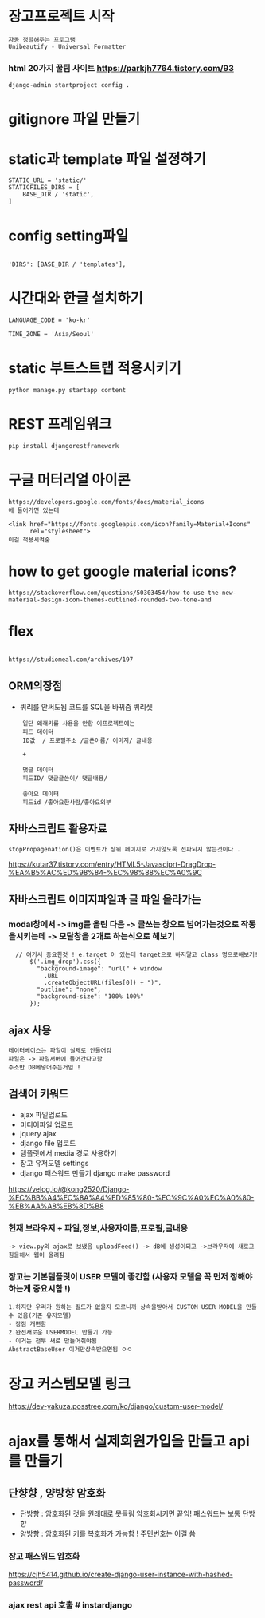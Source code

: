 # 장고프로젝트 시작 

```
자동 정렬해주는 프로그램
Unibeautify - Universal Formatter
```
### html 20가지 꿀팀 사이트 https://parkjh7764.tistory.com/93

```
django-admin startproject config .
```

# gitignore 파일 만들기


# static과 template 파일 설정하기 

```
STATIC_URL = 'static/'
STATICFILES_DIRS = [
    BASE_DIR / 'static',
]
```
# config setting파일 
```

'DIRS': [BASE_DIR / 'templates'],

```

# 시간대와 한글 설치하기

```
LANGUAGE_CODE = 'ko-kr'

TIME_ZONE = 'Asia/Seoul'

```

# static 부트스트랩 적용시키기 


``` 프로젝트만들기
python manage.py startapp content

```


# REST 프레임워크 
```
pip install djangorestframework
```


# 구글 머터리얼 아이콘
```
https://developers.google.com/fonts/docs/material_icons
에 들어가면 있는데 

<link href="https://fonts.googleapis.com/icon?family=Material+Icons"
      rel="stylesheet">
이걸 적용시켜줌
```

# how to get google material icons?
```
https://stackoverflow.com/questions/50303454/how-to-use-the-new-material-design-icon-themes-outlined-rounded-two-tone-and
```

# flex 
```

https://studiomeal.com/archives/197
```

## ORM의장점 
- 쿼리를 안써도됨 코드를 SQL을 바꿔줌 쿼리셋
```
    일단 왜래키를 사용을 안함 이프로젝트에는
    피드 데이터
    ID값  / 프로필주소 /글쓴이름/ 이미지/ 글내용 

    +

    댓글 데이터 
    피드ID/ 댓글글쓴이/ 댓글내용/

    좋아요 데이터
    피드id /좋아요한사람/좋아요외부

```

## 자바스크립트 활용자료

``` 
stopPropagenation()은 이벤트가 상위 페이지로 가지않도록 전파되지 않는것이다 .

```
https://kutar37.tistory.com/entry/HTML5-Javasciprt-DragDrop-%EA%B5%AC%ED%98%84-%EC%98%88%EC%A0%9C


## 자바스크립트 이미지파일과 글 파일 올라가는 
### modal창에서 -> img를 올린 다음 -> 글쓰는 창으로 넘어가는것으로 작동을시키는데 -> 모달창을 2개로 하는식으로 해보기
```
  // 여기서 종요한것 ! e.target 이 있는데 target으로 하지말고 class 명으로해보기!
      $('.img_drop').css({
        "background-image": "url(" + window
          .URL
          .createObjectURL(files[0]) + ")",
        "outline": "none",
        "background-size": "100% 100%"
      });

```

## ajax 사용
```
데이터베이스는 파일이 실제로 안들어감 
파일은 -> 파일서버에 들어간다고함 
주소만 DB에넣어주는거임 ! 
```

## 검색어 키워드 
- ajax 파일업로드
- 미디어파일 업로드
- jquery ajax
- django file 업로드
- 템플릿에서 media 경로 사용하기
- 장고 유저모델 settings 
- django 패스워드 만들기 django make password

https://velog.io/@kong2520/Django-%EC%BB%A4%EC%8A%A4%ED%85%80-%EC%9C%A0%EC%A0%80-%EB%AA%A8%EB%8D%B8

### 현재 브라우저 + 파일,정보,사용자이름,프로필,글내용
    -> view.py의 ajax로 보냈음 uploadFeed() -> dB에 생성이되고 ->브라우저에 새로고침을해서 웹이 올려짐

### 장고는 기본템플릿이 USER 모델이 좋긴함 (사용자 모델을 꼭 먼저 정해야하는게 중요시함 !)
    1.하지만 우리가 원하는 필드가 없을지 모르니까 상속을받아서 CUSTOM USER MODEL을 만들 수 있음(기존 유저모델)
    - 장점 개편함 
    2.완전새로운 USERMODEL 만들기 가능 
    - 이거는 전부 새로 만들어줘야됨 
    AbstractBaseUser 이거만상속받으면됨 ㅇㅇ 
# 장고 커스템모델 링크
https://dev-yakuza.posstree.com/ko/django/custom-user-model/

# ajax를 통해서 실제회원가입을 만들고 api를 만들기

## 단향향 , 양방향 암호화
- 단방향 : 암호화된 것을 원래대로 못돌림 암호회시키면 끝임! 패스워드는 보통 단방향
- 양방향 : 암호화된 키를 복호화가 가능함 !  주민번호는 이걸 씀


### 장고 패스워드 암호화
https://cjh5414.github.io/create-django-user-instance-with-hashed-password/

### ajax rest api 호출  # instardjango

